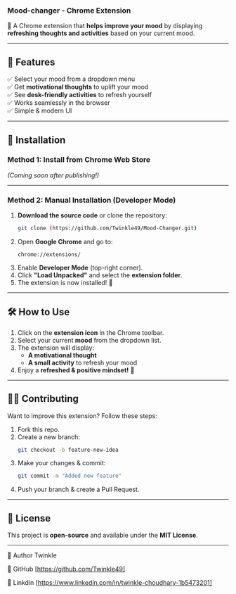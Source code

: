 
### **Mood-changer - Chrome Extension**  
🌟 A Chrome extension that **helps improve your mood** by displaying **refreshing thoughts and activities** based on your current mood.  

---

## **🚀 Features**  
✅ Select your mood from a dropdown menu  
✅ Get **motivational thoughts** to uplift your mood  
✅ See **desk-friendly activities** to refresh yourself  
✅ Works seamlessly in the browser  
✅ Simple & modern UI  

---

## **📌 Installation**  

### **Method 1: Install from Chrome Web Store**  
*(Coming soon after publishing!)*  

---

### **Method 2: Manual Installation (Developer Mode)**  
1. **Download the source code** or clone the repository:  
   ```sh
   git clone (https://github.com/Twinkle49/Mood-Changer.git)
   ```
2. Open **Google Chrome** and go to:  
   ```
   chrome://extensions/
   ```
3. Enable **Developer Mode** (top-right corner).  
4. Click **"Load Unpacked"** and select the **extension folder**.  
5. The extension is now installed! 🎉  

---

## **🛠️ How to Use**  
1. Click on the **extension icon** in the Chrome toolbar.  
2. Select your current **mood** from the dropdown list.  
3. The extension will display:  
   - **A motivational thought**  
   - **A small activity** to refresh your mood  
4. Enjoy a **refreshed & positive mindset!** 🌟  

---

## **👨‍💻 Contributing**  
Want to improve this extension? Follow these steps:  
1. Fork this repo.  
2. Create a new branch:  
   ```sh
   git checkout -b feature-new-idea
   ```
3. Make your changes & commit:  
   ```sh
   git commit -m "Added new feature"
   ```
4. Push your branch & create a Pull Request.  

---

## **📄 License**  
This project is **open-source** and available under the **MIT License**.  

---

👤 Author
Twinkle

🔗 GitHub [https://github.com/Twinkle49]

🔗 Linkdin [https://www.linkedin.com/in/twinkle-choudhary-1b5473201]

